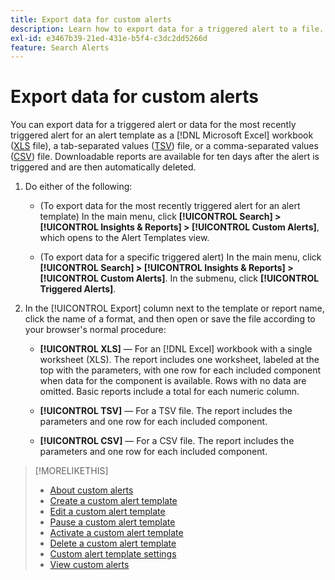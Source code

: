 ```yaml
---
title: Export data for custom alerts
description: Learn how to export data for a triggered alert to a file.
exl-id: e3467b39-21ed-431e-b5f4-c3dc2dd5266d
feature: Search Alerts
---
```

# Export data for custom alerts

You can export data for a triggered alert or data for the most recently triggered alert for an alert template as a [!DNL Microsoft Excel] workbook ([XLS](/help/search-social-commerce/glossary.md#w-x) file), a tab-separated values ([TSV](/help/search-social-commerce/glossary.md#s-t)) file, or a comma-separated values ([CSV](/help/search-social-commerce/glossary.md#c-d)) file. Downloadable reports are available for ten days after the alert is triggered and are then automatically deleted.

1. Do either of the following:
   
   * (To export data for the most recently triggered alert for an alert template) In the main menu, click **[!UICONTROL Search] > [!UICONTROL Insights & Reports] > [!UICONTROL Custom Alerts]**, which opens to the Alert Templates view.
   
   * (To export data for a specific triggered alert) In the main menu, click **[!UICONTROL Search] > [!UICONTROL Insights & Reports] > [!UICONTROL Custom Alerts]**. In the submenu, click **[!UICONTROL Triggered Alerts]**.

1. In the [!UICONTROL Export] column next to the template or report name, click the name of a format, and then open or save the file according to your browser's normal procedure:
   
   * **[!UICONTROL XLS]** — For an [!DNL Excel] workbook with a single worksheet (XLS). The report includes one worksheet, labeled at the top with the parameters, with one row for each included component when data for the component is available. Rows with no data are omitted. Basic reports include a total for each numeric column.
   
   * **[!UICONTROL TSV]** — For a TSV file. The report includes the parameters and one row for each included component.
   
   * **[!UICONTROL CSV]** — For a CSV file. The report includes the parameters and one row for each included component.

>[!MORELIKETHIS]
>
>* [About custom alerts](alert-about.md)
>* [Create a custom alert template](alert-template-create.md)
>* [Edit a custom alert template](alert-template-edit.md)
>* [Pause a custom alert template](alert-template-pause.md)
>* [Activate a custom alert template](alert-template-activate.md)
>* [Delete a custom alert template](alert-template-delete.md)
>* [Custom alert template settings](alert-template-settings.md)
>* [View custom alerts](alert-view.md)
